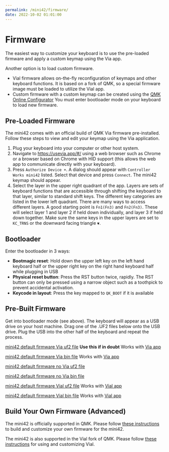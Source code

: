 ```yaml
---
permalink: /mini42/firmware/
date: 2022-10-02 01:01:00
---
```

# Firmware
The easiest way to customize your keyboard is to use the pre-loaded firmware and apply a custom keymap using the Via app.

Another option is to load custom firmware.
* Vial firmware allows on-the-fly reconfiguration of keymaps and other keyboard functions. It is based on a fork of QMK, so a special firmware image must be loaded to utilize the Vial app.
* Custom firmware with a custom keymap can be created using the [QMK Online Configurator](https://config.qmk.fm/#/) You must enter bootloader mode on your keyboard to load new firmware.

## Pre-Loaded Firmware
The mini42 comes with an official build of QMK Via firmware pre-installed. Follow these steps to view and edit your keymap using the Via application.
1. Plug your keyboard into your computer or other host system.
1. Navigate to https://usevia.app/#/ using a web browser such as Chrome or a browser based on Chrome with HID support (this allows the web app to communicate directly with your keyboard).
1. Press `Authorize Device +`. A dialog should appear with `Controller Works mini42` listed. Select that device and press `Connect`. The mini42 keymap should appear.
1. Select the layer in the upper right quadrant of the app. Layers are sets of keyboard functions that are accessible through shifting the keyboard to that layer, similar to standard shift keys. The different key categories are listed in the lower left quadrant. There are many ways to access different layers. A good starting point is `Fn1(Fn3)` and `Fn2(Fn3)`. These will select layer 1 and layer 2 if held down individually, and layer 3 if held down together. Make sure the same keys in the upper layers are set to `KC_TRNS` or the downward facing triangle `▼`.

## Bootloader
Enter the bootloader in 3 ways:
* **Bootmagic reset**: Hold down the upper left key on the left hand keyboard half or the upper right key on the right hand keyboard half while plugging in USB
* **Physical reset button**: Press the RST button twice, rapidly. The RST button can only be pressed using a narrow object such as a toothpick to prevent accidental activation.
* **Keycode in layout**: Press the key mapped to `QK_BOOT` if it is available

## Pre-Built Firmware
Get into bootloader mode (see above). The keyboard will appear as a USB drive on your host machine. Drag one of the .UF2 files below onto the USB drive. Plug the USB into the other half of the keyboard and repeat the process.

[mini42 default firmware Via uf2 file](/assets/controllerworks_mini42_via.uf2) **Use this if in doubt** Works with [Via app](https://usevia.app/#/)

[mini42 default firmware Via bin file](/assets/controllerworks_mini42_via.bin) Works with [Via app](https://usevia.app/#/)

[mini42 default firmware no Via uf2 file](/assets/controllerworks_mini42_default.uf2)

[mini42 default firmware no Via bin file](/assets/controllerworks_mini42_default.bin)

[mini42 default firmware Vial uf2 file](/assets/controllerworks_mini42_vial.uf2) Works with [Vial app](https://vial.rocks/)

[mini42 default firmware Vial bin file](/assets/controllerworks_mini42_vial.bin) Works with [Vial app](https://vial.rocks/)

## Build Your Own Firmware (Advanced)
The mini42 is officially supported in QMK. Please follow [these instructions](https://docs.qmk.fm/#/newbs_getting_started) to build and customize your own firmware for the mini42.

The mini42 is also supported in the Vial fork of QMK. Please follow [these instructions](https://get.vial.today/) for using and customizing Vial.